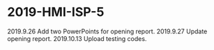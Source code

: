 # 2019-HMI-ISP-5
2019.9.26 Add two PowerPoints for opening report.
2019.9.27 Update opening report.
2019.10.13 Upload testing codes.
